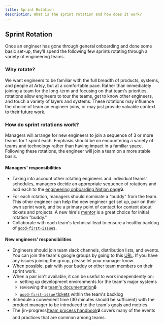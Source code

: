 ```yaml
---
title: Sprint Rotation
description: What is the sprint rotation and how does it work?
---
```


## Sprint Rotation

Once an engineer has gone through general onboarding and done some basic set-up, they'll spend the following few
sprints rotating through a variety of engineering teams.

### Why rotate?

We want engineers to be familiar with the full breadth of products, systems, and people at Artsy, but at a
comfortable pace. Rather than immediately joining a team for the long-term and focusing on that team's priorities,
rotations allow engineers to tour the teams, get to know other engineers, and touch a variety of layers and
systems. These rotations may influence the choice of team an engineer joins, or may just provide valuable context
to their future work.

### How do sprint rotations work?

Managers will arrange for new engineers to join a sequence of 3 or more teams for 1 sprint each. Emphasis should be
on encountering a variety of teams and technology rather than having impact in a familiar space. Following these
rotations, the engineer will join a team on a more stable basis.

#### Managers' responsibilities

- Taking into account other rotating engineers and individual teams' schedules, managers decide an appropriate
  sequence of rotations and add each to the [engineering onboarding Notion page](https://www.notion.so/artsy/Onboarding-Rotations-073f98b82d4840aaa0b2bba71343e7cc)🔒.
- For each rotation, managers should nominate a "buddy" from the team. This other engineer can help the new
  engineer get set up, pair on their own sprint work, and be a primary point of contact for context about tickets
  and projects. A new hire's [mentor](/onboarding/mentors.md) is a great choice for initial rotation "buddy."
- Collaborate with each team's technical lead to ensure a healthy backlog of [`good-first-issue`s](https://artsyproduct.atlassian.net/issues/?jql=labels%20%3D%20good-first-issue).

#### New engineers' responsibilities

- Engineers should join team slack channels, distribution lists, and events. You can join the team's google groups
by going to this [URL](https://groups.google.com/all-groups). If you have any issues joining the group, please
let your manager know.
- When possible, pair with your buddy or other team members on their sprint work.
- When a pair isn't available, it can be useful to work independently on:
  - setting up development environments for the team's major systems
  - reviewing the [team's documentation](https://www.notion.so/artsy/Product-470238180cf94c87906ef1d3ee259e05)🔒
  - [`good-first-issue` tickets](https://artsyproduct.atlassian.net/issues/?jql=labels%20%3D%20good-first-issue)
    within the team's backlog
- Schedule a convenient time (30 minutes should be sufficient) with the product manager to be introduced to the
  team's goals and metrics.
- The
  [in-progress][team process handbook](https://www.notion.so/artsy/Team-Process-Handbook-3fbeb0ae934d48ca9074131331b46cff)🔒
  covers many of the events and practices that are common among teams.
